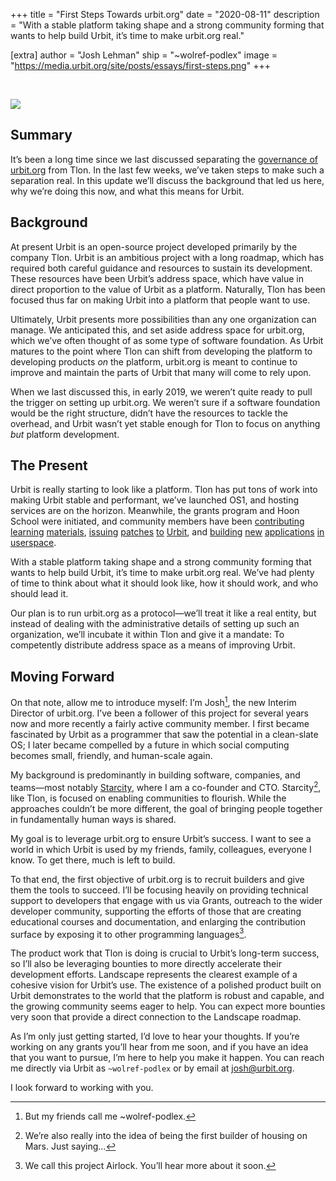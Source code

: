 +++
title = "First Steps Towards urbit.org"
date = "2020-08-11"
description = "With a stable platform taking shape and a strong community forming that wants to help build Urbit, it’s time to make urbit.org real."

[extra]
author = "Josh Lehman"
ship = "~wolref-podlex"
image = "https://media.urbit.org/site/posts/essays/first-steps.png"
+++

<br>

![](https://media.urbit.org/site/posts/essays/first-steps.png)

## Summary

It’s been a long time since we last discussed separating the [governance of urbit.org](https://urbit.org/blog/governance-of-urbit/) from Tlon. In the last few weeks, we’ve taken steps to make such a separation real. In this update we’ll discuss the background that led us here, why we’re doing this now, and what this means for Urbit.

## Background

At present Urbit is an open-source project developed primarily by the company Tlon. Urbit is an ambitious project with a long roadmap, which has required both careful guidance and resources to sustain its development. These resources have been Urbit’s address space, which have value in direct proportion to the value of Urbit as a platform. Naturally, Tlon has been focused thus far on making Urbit into a platform that people want to use.

Ultimately, Urbit presents more possibilities than any one organization can manage. We anticipated this, and set aside address space for urbit.org, which we’ve often thought of as some type of software foundation. As Urbit matures to the point where Tlon can shift from developing the platform to developing products _on_ the platform, urbit.org is meant to continue to improve and maintain the parts of Urbit that many will come to rely upon.

When we last discussed this, in early 2019, we weren’t quite ready to pull the trigger on setting up urbit.org. We weren’t sure if a software foundation would be the right structure, didn’t have the resources to tackle the overhead, and Urbit wasn’t yet stable enough for Tlon to focus on anything _but_ platform development.

## The Present

Urbit is really starting to look like a platform. Tlon has put tons of work into making Urbit stable and performant, we’ve launched OS1, and hosting services are on the horizon. Meanwhile, the grants program and Hoon School were initiated, and community members have been [contributing](https://github.com/natareo/hooncard/blob/master/hooncard.pdf) [learning](https://github.com/timlucmiptev/gall-guide/blob/master/guide-docs/overview.md) [materials](https://github.com/lukechampine/rote/blob/master/urbit/app/rote.hoon), [issuing](https://github.com/urbit/urbit/pull/2885) [patches](https://github.com/urbit/urbit/pull/3202) [to](https://github.com/urbit/urbit/pull/3238) [Urbit](https://github.com/urbit/urbit/pull/2867), and [building](https://github.com/ryjm/srrs) [new](https://github.com/dclelland/UrsusChat) [applications](https://github.com/yosoyubik/canvas) [in](https://github.com/yosoyubik/urbitcoin) [userspace](https://github.com/taalhavras/ucal).

With a stable platform taking shape and a strong community forming that wants to help build Urbit, it’s time to make urbit.org real. We’ve had plenty of time to think about what it should look like, how it should work, and who should lead it.

Our plan is to run urbit.org as a protocol—we’ll treat it like a real entity, but instead of dealing with the administrative details of setting up such an organization, we’ll incubate it within Tlon and give it a mandate: To competently distribute address space as a means of improving Urbit.

## Moving Forward

On that note, allow me to introduce myself: I’m Josh[^1], the new Interim Director of urbit.org. I’ve been a follower of this project for several years now and more recently a fairly active community member. I first became fascinated by Urbit as a programmer that saw the potential in a clean-slate OS; I later became compelled by a future in which social computing becomes small, friendly, and human-scale again.

My background is predominantly in building software, companies, and teams—most notably [Starcity](https://starcity.com), where I am a co-founder and CTO. Starcity[^2], like Tlon, is focused on enabling communities to flourish. While the approaches couldn’t be more different, the goal of bringing people together in fundamentally human ways is shared.

My goal is to leverage urbit.org to ensure Urbit’s success. I want to see a world in which Urbit is used by my friends, family, colleagues, everyone I know. To get there, much is left to build.

To that end, the first objective of urbit.org is to recruit builders and give them the tools to succeed. I’ll be focusing heavily on providing technical support to developers that engage with us via Grants, outreach to the wider developer community, supporting the efforts of those that are creating educational courses and documentation, and enlarging the contribution surface by exposing it to other programming languages[^3].

The product work that Tlon is doing is crucial to Urbit’s long-term success, so I’ll also be leveraging bounties to more directly accelerate their development efforts. Landscape represents the clearest example of a cohesive vision for Urbit’s use. The existence of a polished product built on Urbit demonstrates to the world that the platform is robust and capable, and the growing community seems eager to help. You can expect more bounties very soon that provide a direct connection to the Landscape roadmap.

As I’m only just getting started, I’d love to hear your thoughts. If you’re working on any grants you’ll hear from me soon, and if you have an idea that you want to pursue, I’m here to help you make it happen. You can reach me directly via Urbit as `~wolref-podlex` or by email at josh@urbit.org.

I look forward to working with you.

[^1]: But my friends call me ~wolref-podlex.
[^2]: We’re also really into the idea of being the first builder of housing on Mars. Just saying...
[^3]: We call this project Airlock. You’ll hear more about it soon.
